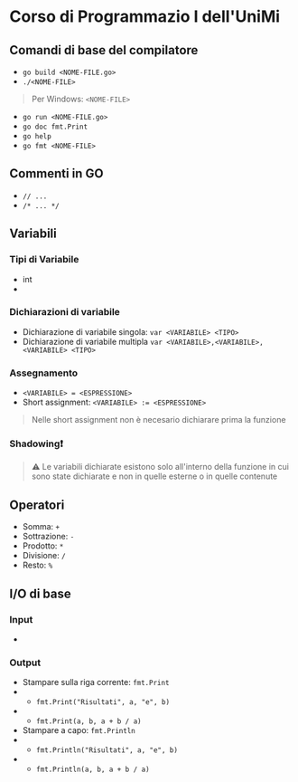 # Corso di Programmazio I dell'UniMi

## Comandi di base del compilatore
- `go build <NOME-FILE.go>`
- `./<NOME-FILE>`
> Per Windows: `<NOME-FILE>`
- `go run <NOME-FILE.go>`
- `go doc fmt.Print`
- `go help`
- `go fmt <NOME-FILE>`

## Commenti in GO
- `// ...`
- `/* ... */`

## Variabili
### Tipi di Variabile
- int
- 
### Dichiarazioni di variabile
- Dichiarazione di variabile singola: `var <VARIABILE> <TIPO>`
- Dichiarazione di variabile multipla `var <VARIABILE>,<VARIABILE>,<VARIABILE> <TIPO>`
### Assegnamento
- `<VARIABILE> = <ESPRESSIONE>`
- Short assignment: `<VARIABILE> := <ESPRESSIONE>`
> Nelle short assignment non è necesario dichiarare prima la funzione
### Shadowing❗️
> ⚠️ Le variabili dichiarate esistono solo all'interno della funzione in cui sono state dichiarate e non in quelle esterne o in quelle contenute

## Operatori
- Somma: `+`
- Sottrazione: `-`
- Prodotto: `*`
- Divisione: `/`
- Resto: `%`

## I/O di base
### Input
-
### Output
- Stampare sulla riga corrente: `fmt.Print`
- - `fmt.Print("Risultati", a, "e", b)`
- - `fmt.Print(a, b, a + b / a)`
- Stampare a capo: `fmt.Println`
- - `fmt.Println("Risultati", a, "e", b)`
- - `fmt.Println(a, b, a + b / a)`


